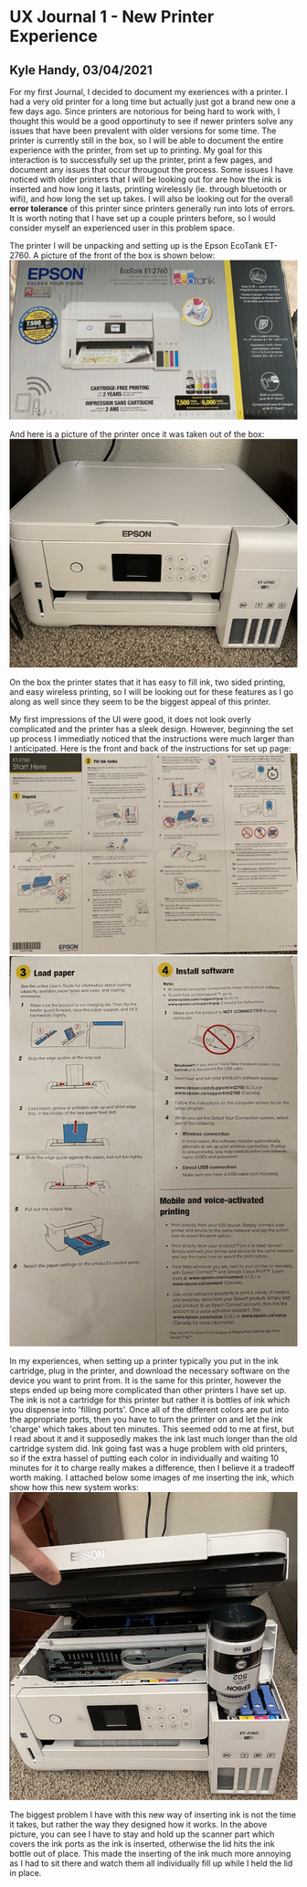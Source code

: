# UX Journal 1 - New Printer Experience

## Kyle Handy, 03/04/2021

  For my first Journal, I decided to document my exeriences with a printer. I had a very old printer for a long time but actually just got a brand new one a few days ago. Since printers are notorious for being hard to work with, I thought this would be a good opportinuty to see if newer printers solve any issues that have been prevalent with older versions for some time. The printer is currently still in the box, so I will be able to document the entire experience with the printer, from set up to printing. My goal for this interaction is to successfully set up the printer, print a few pages, and document any issues that occur througout the process. Some issues I have noticed with older printers that I will be looking out for are how the ink is inserted and how long it lasts, printing wirelessly (ie. through bluetooth or wifi), and how long the set up takes. I will also be looking out for the overall **error tolerance** of this printer since printers generally run into lots of errors. It is worth noting that I have set up a couple printers before, so I would consider myself an experienced user in this problem space.
  
The printer I will be unpacking and setting up is the Epson EcoTank ET-2760. A picture of the front of the box is shown below:
![alt text](https://github.com/UsabilityEngineering/ux-portfolio-khandy7/blob/master/UX_Journal1/Front_box.png?raw=true)

And here is a picture of the printer once it was taken out of the box:
![alt text](https://github.com/UsabilityEngineering/ux-portfolio-khandy7/blob/master/UX_Journal1/printer.png?raw=true)

  On the box the printer states that it has easy to fill ink, two sided printing, and easy wireless printing, so I will be looking out for these features as I go along as well since they seem to be the biggest appeal of this printer.

  My first impressions of the UI were good, it does not look overly complicated and the printer has a sleek design. However, beginning the set up process I immediatly noticed that the instructions were much larger than I anticipated. Here is the front and back of the instructions for set up page:
![alt text](https://github.com/UsabilityEngineering/ux-portfolio-khandy7/blob/master/UX_Journal1/front_page.png?raw=true)
![alt text](https://github.com/UsabilityEngineering/ux-portfolio-khandy7/blob/master/UX_Journal1/back_page.png?raw=true)

  In my experiences, when setting up a printer typically you put in the ink cartridge, plug in the printer, and download the necessary software on the device you want to print from. It is the same for this printer, however the steps ended up being more complicated than other printers I have set up. The ink is not a cartridge for this printer but rather it is bottles of ink which you dispense into 'filling ports'. Once all of the different colors are put into the appropriate ports, then you have to turn the printer on and let the ink 'charge' which takes about ten minutes. This seemed odd to me at first, but I read about it and it supposedly makes the ink last much longer than the old cartridge system did. Ink going fast was a huge problem with old printers, so if the extra hassel of putting each color in individually and waiting 10 minutes for it to charge really makes a difference, then I believe it a tradeoff worth making. I attached below some images of me inserting the ink, which show how this new system works: 
![alt text](https://github.com/UsabilityEngineering/ux-portfolio-khandy7/blob/master/UX_Journal1/inserting_ink.png?raw=true)
  
  The biggest problem I have with this new way of inserting ink is not the time it takes, but rather the way they designed how it works. In the above picture, you can see I have to stay and hold up the scanner part which covers the ink ports as the ink is inserted, otherwise the lid hits the ink bottle out of place. This made the inserting of the ink much more annoying as I had to sit there and watch them all individually fill up while I held the lid in place. 
